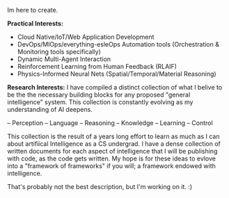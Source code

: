 Im here to create.

 **Practical Interests:**
- Cloud Native/IoT/Web Application Development
- DevOps/MlOps/everything-esleOps Automation tools (Orchestration & Monitoring tools specifically)
- Dynamic Multi-Agent Interaction
- Reinforcement Learning from Human Feedback (RLAIF)
- Physics-Informed Neural Nets (Spatial/Temporal/Material Reasoning)

**Research Interests:**
I have compiled a distinct collection of what I belive to be the the necessary building blocks for any proposed "general intelligence" system. This collection is constantly evolving as my understanding of AI deepens.

– Perception
– Language
– Reasoning
– Knowledge
– Learning
– Control

This collection is the result of a years long effort to learn as much as I can about artifiical Intelligence as a CS undergrad. I have a dense collection of written documents for each aspect of intelligence that I will be publishing with code, as the code gets written. My hope is for these ideas to evlove into a "framework of frameworks" if you will; a framework endowed with intelligence. 

That's probably not the best description, but I'm working on it. :) 
